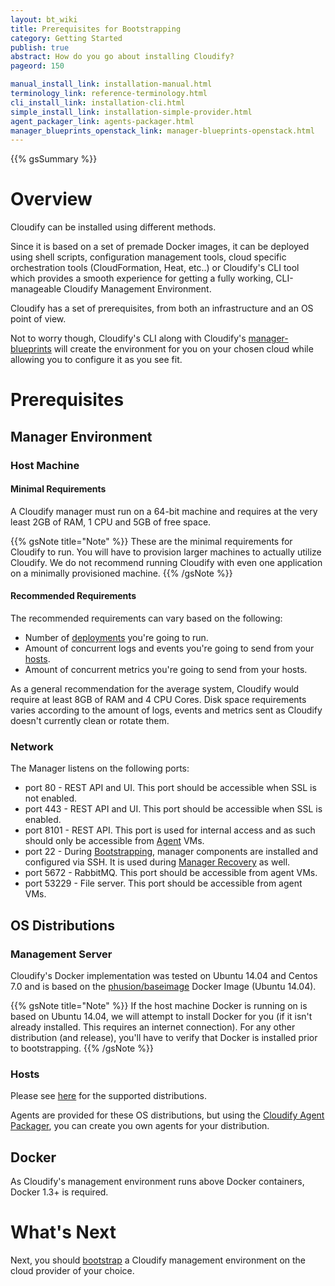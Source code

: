 ```yaml
---
layout: bt_wiki
title: Prerequisites for Bootstrapping
category: Getting Started
publish: true
abstract: How do you go about installing Cloudify?
pageord: 150

manual_install_link: installation-manual.html
terminology_link: reference-terminology.html
cli_install_link: installation-cli.html
simple_install_link: installation-simple-provider.html
agent_packager_link: agents-packager.html
manager_blueprints_openstack_link: manager-blueprints-openstack.html
---
```

{{% gsSummary %}}

# Overview

Cloudify can be installed using different methods.

Since it is based on a set of premade Docker images, it can be deployed using shell scripts, configuration management tools, cloud specific orchestration tools (CloudFormation, Heat, etc..) or Cloudify's CLI tool which provides a smooth experience for getting a fully working, CLI-manageable Cloudify Management Environment.

Cloudify has a set of prerequisites, from both an infrastructure and an OS point of view.

Not to worry though, Cloudify's CLI along with Cloudify's [manager-blueprints](https://github.com/cloudify-cosmo/cloudify-manager-blueprints) will create the environment for you on your chosen cloud while allowing you to configure it as you see fit.


# Prerequisites

## Manager Environment

### Host Machine

#### Minimal Requirements

A Cloudify manager must run on a 64-bit machine and requires at the very least 2GB of RAM, 1 CPU and 5GB of free space.

{{% gsNote title="Note" %}}
These are the minimal requirements for Cloudify to run. You will have to provision larger machines to actually utilize Cloudify.
We do not recommend running Cloudify with even one application on a minimally provisioned machine.
{{% /gsNote %}}

#### Recommended Requirements

The recommended requirements can vary based on the following:

* Number of [deployments]({{page.terminology_link}}#deployment) you're going to run.
* Amount of concurrent logs and events you're going to send from your [hosts]({{page.terminology_link}}#host).
* Amount of concurrent metrics you're going to send from your hosts.

As a general recommendation for the average system, Cloudify would require at least 8GB of RAM and 4 CPU Cores. Disk space requirements varies according to the amount of logs, events and metrics sent as Cloudify doesn't currently clean or rotate them.

### Network

The Manager listens on the following ports:

* port 80 - REST API and UI. This port should be accessible when SSL is not enabled.
* port 443 - REST API and UI. This port should be accessible when SSL is enabled.
* port 8101 - REST API. This port is used for internal access and as such should only be accessible from [Agent]({{page.terminology_link}}#agent) VMs.
* port 22 - During [Bootstrapping]({{page.terminology_link}}#bootstrapping), manager components are installed and configured via SSH. It is used during [Manager Recovery]({{page.manager_blueprints_openstack_link}}#recovery) as well.
* port 5672 - RabbitMQ. This port should be accessible from agent VMs.
* port 53229 - File server. This port should be accessible from agent VMs.


## OS Distributions

### Management Server

Cloudify's Docker implementation was tested on Ubuntu 14.04 and Centos 7.0 and is based on the [phusion/baseimage](https://github.com/phusion/baseimage-docker) Docker Image (Ubuntu 14.04).

{{% gsNote title="Note" %}}
If the host machine Docker is running on is based on Ubuntu 14.04, we will attempt to install Docker for you (if it isn't already installed. This requires an internet connection). For any other distribution (and release), you'll have to verify that Docker is installed prior to bootstrapping.
{{% /gsNote %}}

### Hosts

Please see [here](agents-general.html#provided-agent-packages) for the supported distributions.

Agents are provided for these OS distributions, but using the [Cloudify Agent Packager]({{page.agent_packager_link}}), you can create you own agents for your distribution.

## Docker

As Cloudify's management environment runs above Docker containers, Docker 1.3+ is required.


# What's Next

Next, you should [bootstrap](getting-started-bootstrapping.html) a Cloudify management environment on the cloud provider of your choice.
